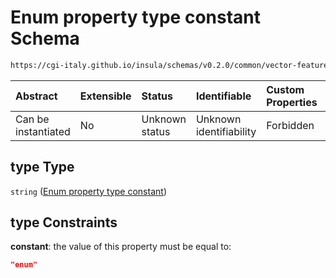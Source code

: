 # Enum property type constant Schema

```txt
https://cgi-italy.github.io/insula/schemas/v0.2.0/common/vector-feature-property.schema.json#/$defs/enumProperty/properties/type
```



| Abstract            | Extensible | Status         | Identifiable            | Custom Properties | Additional Properties | Access Restrictions | Defined In                                                                                                         |
| :------------------ | :--------- | :------------- | :---------------------- | :---------------- | :-------------------- | :------------------ | :----------------------------------------------------------------------------------------------------------------- |
| Can be instantiated | No         | Unknown status | Unknown identifiability | Forbidden         | Allowed               | none                | [vector-feature-property.schema.json\*](schemas/common/vector-feature-property.schema.json) |

## type Type

`string` ([Enum property type constant](vector-feature-property-defs-enum-feature-attribute-properties-enum-property-type-constant.md))

## type Constraints

**constant**: the value of this property must be equal to:

```json
"enum"
```
